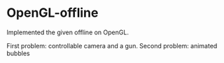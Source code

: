 # OpenGL-offline
Implemented the given offline on OpenGL.

First problem: controllable camera and a gun.
Second problem: animated bubbles
